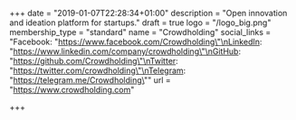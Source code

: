 +++
date = "2019-01-07T22:28:34+01:00"
description = "Open innovation and ideation platform for startups."
draft = true
logo = "/logo_big.png"
membership_type = "standard"
name = "Crowdholding"
social_links = "Facebook: \"https://www.facebook.com/Crowdholding\"\nLinkedIn: \"https://www.linkedin.com/company/crowdholding\"\nGitHub: \"https://github.com/Crowdholding\"\nTwitter: \"https://twitter.com/crowdholding\"\nTelegram: \"https://telegram.me/Crowdholding\""
url = "https://www.crowdholding.com"

+++

